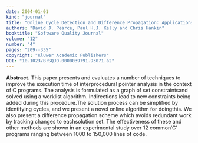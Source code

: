 ```yaml
---
date: 2004-01-01
kind: "journal"
title: "Online Cycle Detection and Difference Propagation: Applications to Pointer Analysis"
authors: "David J. Pearce, Paul H.J. Kelly and Chris Hankin"
booktitle: "Software Quality Journal"
volume: "12"
number: "4"
pages: "209--335"
copyright: "Kluwer Academic Publishers"
DOI: "10.1023/B:SQJO.0000039791.93071.a2"
---
```


**Abstract.** This paper presents and evaluates a number of techniques to improve the execution time of interprocedural pointer analysis in the context of C programs. The analysis is formulated as a graph of set constraintsand solved using a worklist algorithm. Indirections lead to new constraints being added during this procedure.The solution process can be simplified by identifying cycles, and we present a novel online algorithm for doingthis. We also present a difference propagation scheme which avoids redundant work by tracking changes to eachsolution set. The effectiveness of these and other methods are shown in an experimental study over 12 common‘C’ programs ranging between 1000 to 150,000 lines of code.